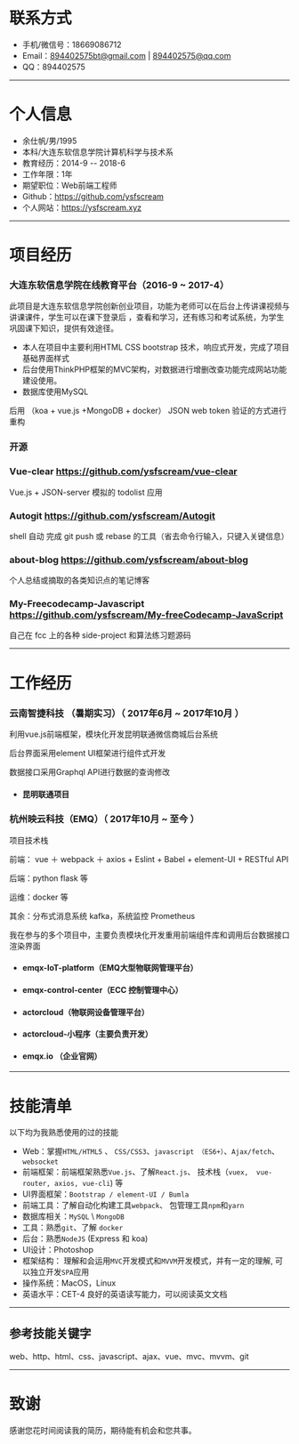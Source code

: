 # 联系方式

- 手机/微信号：18669086712
- Email：894402575bt@gmail.com | 894402575@qq.com
- QQ：894402575

---

# 个人信息

- 余仕帆/男/1995 
- 本科/大连东软信息学院计算机科学与技术系 
- 教育经历：2014-9 -- 2018-6
- 工作年限：1年
- 期望职位：Web前端工程师
- Github：https://github.com/ysfscream
- 个人网站：https://ysfscream.xyz

---

# 项目经历

### 大连东软信息学院在线教育平台（2016-9 ~ 2017-4）

此项目是大连东软信息学院创新创业项目，功能为老师可以在后台上传讲课视频与讲课课件，学生可以在课下登录后 ，查看和学习，还有练习和考试系统，为学生巩固课下知识，提供有效途径。

- 本人在项目中主要利用HTML CSS bootstrap 技术，响应式开发，完成了项目基础界面样式
- 后台使用ThinkPHP框架的MVC架构，对数据进行增删改查功能完成网站功能建设使用。
- 数据库使用MySQL

后用 （koa + vue.js +MongoDB + docker） JSON web token 验证的方式进行重构

### 开源

### Vue-clear https://github.com/ysfscream/vue-clear

Vue.js + JSON-server 模拟的 todolist 应用

### Autogit  https://github.com/ysfscream/Autogit

shell 自动 完成 git push 或 rebase 的工具（省去命令行输入，只键入关键信息）

### about-blog  https://github.com/ysfscream/about-blog

个人总结或摘取的各类知识点的笔记博客

### My-Freecodecamp-Javascript https://github.com/ysfscream/My-freeCodecamp-JavaScript

自己在 fcc 上的各种 side-project 和算法练习题源码

---

# 工作经历

### 云南智捷科技 （暑期实习）（ 2017年6月 ~ 2017年10月 ）

利用vue.js前端框架，模块化开发昆明联通微信商城后台系统

后台界面采用element UI框架进行组件式开发 

数据接口采用Graphql API进行数据的查询修改

- #### 昆明联通项目

### 杭州映云科技（EMQ）（ 2017年10月 ~ 至今 ）

项目技术栈

前端： vue ＋ webpack ＋ axios + Eslint + Babel + element-UI + RESTful API

后端：python flask 等

运维：docker 等

其余：分布式消息系统 kafka，系统监控 Prometheus

我在参与的多个项目中，主要负责模块化开发重用前端组件库和调用后台数据接口渲染界面

- #### emqx-IoT-platform（EMQ大型物联网管理平台）

- #### emqx-control-center（ECC 控制管理中心）

- #### actorcloud（物联网设备管理平台）

- #### actorcloud-小程序（主要负责开发）

- #### emqx.io （企业官网）

---

# 技能清单

以下均为我熟悉使用的过的技能

- Web：掌握`HTML/HTML5` 、 `CSS/CSS3`、`javascript （ES6+）`、`Ajax/fetch`、`websocket`
- 前端框架：前端框架熟悉`Vue.js`、了解`React.js`、 技术栈（`vuex,  vue-router, axios, vue-cli`) 等
- UI界面框架：`Bootstrap / element-UI / Bumla`
- 前端工具：了解自动化构建工具`webpack`、 包管理工具`npm`和`yarn` 
- 数据库相关：`MySQL` \ `MongoDB`
- 工具：熟悉`git`、了解 `docker`
- 后台：熟悉`NodeJS` (Express 和 koa)
- UI设计：Photoshop
- 框架结构： 理解和会运用`MVC`开发模式和`MVVM`开发模式，并有一定的理解, 可以独立开发`SPA`应用
- 操作系统：MacOS，Linux
- 英语水平：CET-4 良好的英语读写能力，可以阅读英文文档

---

## 参考技能关键字

web、http、html、css、javascript、ajax、vue、mvc、mvvm、git

---

# 致谢

感谢您花时间阅读我的简历，期待能有机会和您共事。
